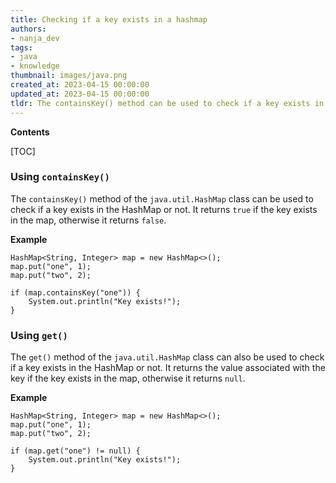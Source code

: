 ```yaml
---
title: Checking if a key exists in a hashmap
authors:
- nanja_dev
tags:
- java
- knowledge
thumbnail: images/java.png
created_at: 2023-04-15 00:00:00
updated_at: 2023-04-15 00:00:00
tldr: The containsKey() method can be used to check if a key exists in a HashMap.
---
```


**Contents**

[TOC]

### Using `containsKey()`
The `containsKey()` method of the `java.util.HashMap` class can be used to check if a key exists in the HashMap or not. It returns `true` if the key exists in the map, otherwise it returns `false`.

**Example**
```
HashMap<String, Integer> map = new HashMap<>();
map.put("one", 1);
map.put("two", 2);

if (map.containsKey("one")) {
    System.out.println("Key exists!");
}
```

### Using `get()`
The `get()` method of the `java.util.HashMap` class can also be used to check if a key exists in the HashMap or not. It returns the value associated with the key if the key exists in the map, otherwise it returns `null`.

**Example**
```
HashMap<String, Integer> map = new HashMap<>();
map.put("one", 1);
map.put("two", 2);

if (map.get("one") != null) {
    System.out.println("Key exists!");
}
```
